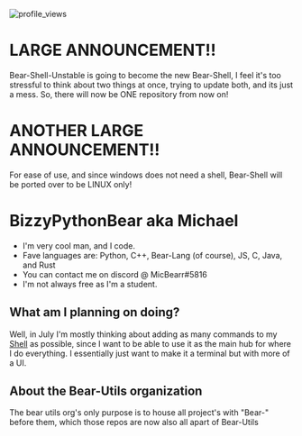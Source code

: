 ![profile_views](https://komarev.com/ghpvc/?username=BizzyPythonBear)

# LARGE ANNOUNCEMENT!!
Bear-Shell-Unstable is going to become the new Bear-Shell, I feel it's too stressful to think about two things at once, trying to update both, and its just a mess. So, there will now be ONE repository from now on!

# ANOTHER LARGE ANNOUNCEMENT!!
For ease of use, and since windows does not need a shell, Bear-Shell will be ported over to be LINUX only!

<h1>BizzyPythonBear aka Michael</h1>
<ul>
  <li>I'm very cool man, and I code.</li>
  <li>Fave languages are: Python, C++, Bear-Lang (of course), JS, C, Java, and Rust</li>
  <li>You can contact me on discord @ MicBearr#5816</li>
  <li>I'm not always free as I'm a student.</li>
</ul>

## What am I planning on doing?
Well, in July I'm mostly thinking about adding as many commands to my [Shell](https://github.com/BizzyPythonBear/Bear-Shell) as possible, since I want to be able to use it as the main hub for where I do everything. I essentially just want to make it a terminal but with more of a UI.

## About the Bear-Utils organization
The bear utils org's only purpose is to house all project's with "Bear-" before them, which those repos are now also all apart of Bear-Utils

<!---
BizzyPythonBear/BizzyPythonBear is a ✨ special ✨ repository because its `README.md` (this file) appears on your GitHub profile.
You can click the Preview link to take a look at your changes.
--->
